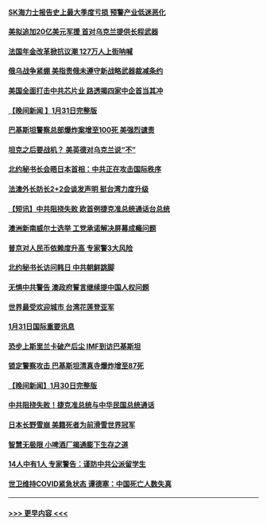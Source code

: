 #### [SK海力士报告史上最大季度亏损 预警产业低迷恶化](../pages/prog202/a103639550.md?t=02011843) 
#### [美拟追加20亿美元军援 首对乌克兰提供长程武器](../pages/prog202/a103639522.md?t=02011843) 
#### [法国年金改革掀抗议潮 127万人上街呐喊](../pages/prog202/a103639473.md?t=02011843) 
#### [俄乌战争紧绷 美指责俄未遵守新战略武器裁减条约](../pages/prog202/a103639466.md?t=02011843) 
#### [美国全面打击中共芯片业 路透揭四家中企首当其冲](../pages/prog202/a103639392.md?t=02011843) 
#### [【晚间新闻 】1月31日完整版](../pages/prog202/a103639369.md?t=02011843) 
#### [巴基斯坦警察总部爆炸案增至100死 美强烈谴责](../pages/prog202/a103639374.md?t=02011843) 
#### [坦克之后要战机？ 美英德对乌克兰说“不”](../pages/prog202/a103639308.md?t=02011843) 
#### [北约秘书长会晤日本首相：中共正在攻击国际秩序](../pages/prog202/a103639309.md?t=02011843) 
#### [法澳外长防长2+2会谈发声明 挺台湾力度升级](../pages/prog202/a103639140.md?t=02011843) 
#### [【短讯】中共阻挠失败 欧首例捷克准总统通话台总统](../pages/prog202/a103639131.md?t=02011843) 
#### [澳洲新南威尔士选举 工党承诺解决屏幕成瘾问题](../pages/prog202/a103639077.md?t=02011843) 
#### [普京对人民币依赖度升高 专家警3大风险](../pages/prog202/a103638902.md?t=02011843) 
#### [北约秘书长访问韩日 中共朝鲜跳脚](../pages/prog202/a103638897.md?t=02011843) 
#### [无惧中共警告 澳政府誓言继续提中国人权问题](../pages/prog202/a103638890.md?t=02011843) 
#### [世界最受欢迎城市 台湾花莲登亚军](../pages/prog202/a103638883.md?t=02011843) 
#### [1月31日国际重要讯息](../pages/prog202/a103638882.md?t=02011843) 
#### [恐步上斯里兰卡破产后尘 IMF到访巴基斯坦](../pages/prog202/a103638850.md?t=02011843) 
#### [锁定警察攻击 巴基斯坦清真寺爆炸增至87死](../pages/prog202/a103638839.md?t=02011843) 
#### [【晚间新闻】1月30日完整版](../pages/prog202/a103638682.md?t=02011843) 
#### [中共阻挠失败！捷克准总统与中华民国总统通话](../pages/prog202/a103638756.md?t=02011843) 
#### [日本长野雪崩 美籍死者为前滑雪世界冠军](../pages/prog202/a103638748.md?t=02011843) 
#### [智慧无极限 小啤酒厂揭通膨下生存之道](../pages/prog202/a103638573.md?t=02011843) 
#### [14人中有1人 专家警告：谨防中共公派留学生](../pages/prog202/a103638570.md?t=02011843) 
#### [世卫维持COVID紧急状态 谭德塞：中国死亡人数失真](../pages/prog202/a103638592.md?t=02011843) 

----
#### [ >>> 更早内容 <<< ](../indexes/prog202-earlier.md)
